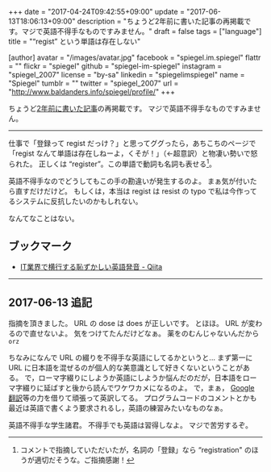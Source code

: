 +++
date = "2017-04-24T09:42:55+09:00"
update = "2017-06-13T18:06:13+09:00"
description = "ちょうど2年前に書いた記事の再掲載です。マジで英語不得手なものですみません。"
draft = false
tags = ["language"]
title = "“regist” という単語は存在しない"

[author]
  avatar = "/images/avatar.jpg"
  facebook = "spiegel.im.spiegel"
  flattr = ""
  flickr = "spiegel"
  github = "spiegel-im-spiegel"
  instagram = "spiegel_2007"
  license = "by-sa"
  linkedin = "spiegelimspiegel"
  name = "Spiegel"
  tumblr = ""
  twitter = "spiegel_2007"
  url = "http://www.baldanders.info/spiegel/profile/"
+++

ちょうど[2年前に書いた記事](https://medium.com/@spiegel/-f067ee75ff3c "“regist” という単語は存在しない – Der Spiegel im Spiegel – Medium")の再掲載です。
マジで英語不得手なものですみません。

----

仕事で「登録って regist だっけ？」と思ってググったら，あちこちのページで「regist なんて単語は存在しねーよ，くそが！」（←超意訳）と物凄い勢いで怒られた。
正しくは “register”。この単語で動詞も名詞も表せる[^r1]。

[^r1]: コメントで指摘していただいたが，名詞の「登録」なら “registration" のほうが適切だそうな。ご指摘感謝！

英語不得手なのでどうしてもこの手の勘違いが発生するのよ。
まぁ気が付いたら直すだけだけど。
もしくは，本当は regist は resist の typo で私は今作ってるシステムに反抗したいのかもしれない。

なんてなことはない。

## ブックマーク

- [IT業界で横行する恥ずかしい英語発音 - Qiita](http://qiita.com/ryounagaoka/items/290885ee3291b393fe1f)

----

## 2017-06-13 追記

指摘を頂きました。
URL の dose は does が正しいです。
とほほ。
URL が変わるので直せないよ。
気をつけてたんだけどなぁ。
薬をのむんじゃないんだから `orz`

ちなみになんで URL の綴りを不得手な英語にしてるかというと... まず第一に URL に日本語を混ぜるのが個人的な美意識として好きくないということがある。
で，ローマ字綴りにしようか英語にしようか悩んだのだが，日本語をローマ字綴りに延ばすと後から読んでワケワカメになるのよ。
で，まぁ， [Google 翻訳](https://translate.google.com/)等の力を借りて頑張って英訳してる。
プログラムコードのコメントとかも最近は英語で書くよう要求されるし，英語の練習みたいなものなぁ。

英語不得手な学生諸君。
不得手でも英語は習得しなよ。
マジで苦労するぞ。
